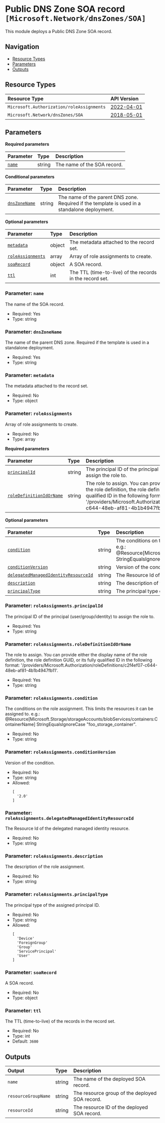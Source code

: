 # Public DNS Zone SOA record `[Microsoft.Network/dnsZones/SOA]`

This module deploys a Public DNS Zone SOA record.

## Navigation

- [Resource Types](#Resource-Types)
- [Parameters](#Parameters)
- [Outputs](#Outputs)

## Resource Types

| Resource Type | API Version |
| :-- | :-- |
| `Microsoft.Authorization/roleAssignments` | [2022-04-01](https://learn.microsoft.com/en-us/azure/templates/Microsoft.Authorization/2022-04-01/roleAssignments) |
| `Microsoft.Network/dnsZones/SOA` | [2018-05-01](https://learn.microsoft.com/en-us/azure/templates/Microsoft.Network/2018-05-01/dnsZones/SOA) |

## Parameters

**Required parameters**

| Parameter | Type | Description |
| :-- | :-- | :-- |
| [`name`](#parameter-name) | string | The name of the SOA record. |

**Conditional parameters**

| Parameter | Type | Description |
| :-- | :-- | :-- |
| [`dnsZoneName`](#parameter-dnszonename) | string | The name of the parent DNS zone. Required if the template is used in a standalone deployment. |

**Optional parameters**

| Parameter | Type | Description |
| :-- | :-- | :-- |
| [`metadata`](#parameter-metadata) | object | The metadata attached to the record set. |
| [`roleAssignments`](#parameter-roleassignments) | array | Array of role assignments to create. |
| [`soaRecord`](#parameter-soarecord) | object | A SOA record. |
| [`ttl`](#parameter-ttl) | int | The TTL (time-to-live) of the records in the record set. |

### Parameter: `name`

The name of the SOA record.

- Required: Yes
- Type: string

### Parameter: `dnsZoneName`

The name of the parent DNS zone. Required if the template is used in a standalone deployment.

- Required: Yes
- Type: string

### Parameter: `metadata`

The metadata attached to the record set.

- Required: No
- Type: object

### Parameter: `roleAssignments`

Array of role assignments to create.

- Required: No
- Type: array

**Required parameters**

| Parameter | Type | Description |
| :-- | :-- | :-- |
| [`principalId`](#parameter-roleassignmentsprincipalid) | string | The principal ID of the principal (user/group/identity) to assign the role to. |
| [`roleDefinitionIdOrName`](#parameter-roleassignmentsroledefinitionidorname) | string | The role to assign. You can provide either the display name of the role definition, the role definition GUID, or its fully qualified ID in the following format: '/providers/Microsoft.Authorization/roleDefinitions/c2f4ef07-c644-48eb-af81-4b1b4947fb11'. |

**Optional parameters**

| Parameter | Type | Description |
| :-- | :-- | :-- |
| [`condition`](#parameter-roleassignmentscondition) | string | The conditions on the role assignment. This limits the resources it can be assigned to. e.g.: @Resource[Microsoft.Storage/storageAccounts/blobServices/containers:ContainerName] StringEqualsIgnoreCase "foo_storage_container". |
| [`conditionVersion`](#parameter-roleassignmentsconditionversion) | string | Version of the condition. |
| [`delegatedManagedIdentityResourceId`](#parameter-roleassignmentsdelegatedmanagedidentityresourceid) | string | The Resource Id of the delegated managed identity resource. |
| [`description`](#parameter-roleassignmentsdescription) | string | The description of the role assignment. |
| [`principalType`](#parameter-roleassignmentsprincipaltype) | string | The principal type of the assigned principal ID. |

### Parameter: `roleAssignments.principalId`

The principal ID of the principal (user/group/identity) to assign the role to.

- Required: Yes
- Type: string

### Parameter: `roleAssignments.roleDefinitionIdOrName`

The role to assign. You can provide either the display name of the role definition, the role definition GUID, or its fully qualified ID in the following format: '/providers/Microsoft.Authorization/roleDefinitions/c2f4ef07-c644-48eb-af81-4b1b4947fb11'.

- Required: Yes
- Type: string

### Parameter: `roleAssignments.condition`

The conditions on the role assignment. This limits the resources it can be assigned to. e.g.: @Resource[Microsoft.Storage/storageAccounts/blobServices/containers:ContainerName] StringEqualsIgnoreCase "foo_storage_container".

- Required: No
- Type: string

### Parameter: `roleAssignments.conditionVersion`

Version of the condition.

- Required: No
- Type: string
- Allowed:
  ```Bicep
  [
    '2.0'
  ]
  ```

### Parameter: `roleAssignments.delegatedManagedIdentityResourceId`

The Resource Id of the delegated managed identity resource.

- Required: No
- Type: string

### Parameter: `roleAssignments.description`

The description of the role assignment.

- Required: No
- Type: string

### Parameter: `roleAssignments.principalType`

The principal type of the assigned principal ID.

- Required: No
- Type: string
- Allowed:
  ```Bicep
  [
    'Device'
    'ForeignGroup'
    'Group'
    'ServicePrincipal'
    'User'
  ]
  ```

### Parameter: `soaRecord`

A SOA record.

- Required: No
- Type: object

### Parameter: `ttl`

The TTL (time-to-live) of the records in the record set.

- Required: No
- Type: int
- Default: `3600`

## Outputs

| Output | Type | Description |
| :-- | :-- | :-- |
| `name` | string | The name of the deployed SOA record. |
| `resourceGroupName` | string | The resource group of the deployed SOA record. |
| `resourceId` | string | The resource ID of the deployed SOA record. |
